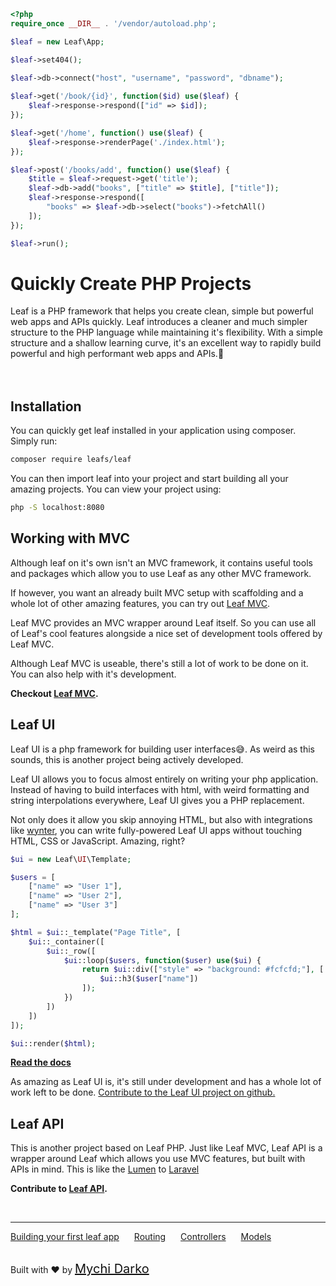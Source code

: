 ```php
<?php
require_once __DIR__ . '/vendor/autoload.php';

$leaf = new Leaf\App;

$leaf->set404();

$leaf->db->connect("host", "username", "password", "dbname");
					
$leaf->get('/book/{id}', function($id) use($leaf) {
	$leaf->response->respond(["id" => $id]);
});

$leaf->get('/home', function() use($leaf) {
	$leaf->response->renderPage('./index.html');
});

$leaf->post('/books/add', function() use($leaf) {
	$title = $leaf->request->get('title');
	$leaf->db->add("books", ["title" => $title], ["title"]);
	$leaf->response->respond([
		"books" => $leaf->db->select("books")->fetchAll()
	]);
});

$leaf->run();
```

# Quickly Create PHP Projects

Leaf is a PHP framework that helps you create clean, simple but powerful web apps and APIs quickly. Leaf introduces a cleaner and much simpler structure to the PHP language while maintaining it's flexibility. With a simple structure and a shallow learning curve, it's an excellent way to rapidly build powerful and high performant web apps and APIs.💪
<br>
<br>
<br>

## Installation

You can quickly get leaf installed in your application using composer. Simply run:

```bash
composer require leafs/leaf
```

You can then import leaf into your project and start building all your amazing projects. You can view your project using:

```bash
php -S localhost:8080
```

## Working with MVC

Although leaf on it's own isn't an MVC framework, it contains useful tools and packages which allow you to use Leaf as any other MVC framework.

If however, you want an already built MVC setup with scaffolding and a whole lot of other amazing features, you can try out [Leaf MVC](//leafmvc.netlify.app).

Leaf MVC provides an MVC wrapper around Leaf itself. So you can use all of Leaf's cool features alongside a nice set of development tools offered by Leaf MVC.

Although Leaf MVC is useable, there's still a lot of work to be done on it. You can also help with it's development.

**Checkout [Leaf MVC](//leafmvc.netlify.app).**

## Leaf UI

Leaf UI is a php framework for building user interfaces😅. As weird as this sounds, this is another project being actively developed.

Leaf UI allows you to focus almost entirely on writing your php application. Instead of having to build interfaces with html, with weird formatting and string interpolations everywhere, Leaf UI gives you a PHP replacement.

Not only does it allow you skip annoying HTML, but also with integrations like [wynter](https://github.com/leafsphp/leaf-ui/tree/wynter), you can write fully-powered Leaf UI apps without touching HTML, CSS or JavaScript. Amazing, right?

```php
$ui = new Leaf\UI\Template;

$users = [
	["name" => "User 1"],
	["name" => "User 2"],
	["name" => "User 3"]
];

$html = $ui::_template("Page Title", [
	$ui::_container([
		$ui::_row([
			$ui::loop($users, function($user) use($ui) {
				return $ui::div(["style" => "background: #fcfcfd;"], [
					$ui::h3($user["name"])
				]);
			})
		])
	])
]);

$ui::render($html);
```

**[Read the docs](ui/)**

As amazing as Leaf UI is, it's still under development and has a whole lot of work left to be done. [Contribute to the Leaf UI project on github.](https://github.com/leafsphp/leaf-ui)

## Leaf API

This is another project based on Leaf PHP. Just like Leaf MVC, Leaf API is a wrapper around Leaf which allows you use MVC features, but built with APIs in mind. This is like the [Lumen](https://lumen.laravel.com/) to [Laravel](https://laravel.com/)

**Contribute to [Leaf API](https://github.com/leafsphp/leafAPI).**

<br>
<hr>

<a href="#/2.0/intro/first" style="margin-right: 10px;">Building your first leaf app</a>
<a href="#/2.0/routing/" style="margin: 0px 10px;">Routing</a>
<a href="#/2.0/core/controller" style="margin: 0px 10px;">Controllers</a>
<a href="#/2.0/core/model" style="margin: 0px 10px;">Models</a>

<br>
Built with ❤ by <a href="https://mychi.netlify.com" style="font-size: 20px; color: #111;" target="_blank">Mychi Darko</a>